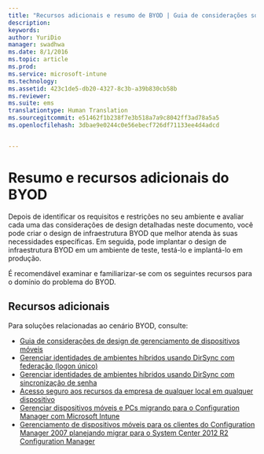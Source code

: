 ```yaml
---
title: "Recursos adicionais e resumo de BYOD | Guia de considerações sobre design para BYOD"
description: 
keywords: 
author: YuriDio
manager: swadhwa
ms.date: 8/1/2016
ms.topic: article
ms.prod: 
ms.service: microsoft-intune
ms.technology: 
ms.assetid: 423c1de5-db20-4327-8c3b-a39b830cb58b
ms.reviewer: 
ms.suite: ems
translationtype: Human Translation
ms.sourcegitcommit: e51462f1b238f7e3b518a7a9c8042ff3ad78a5a5
ms.openlocfilehash: 3dbae9e0244c0e56ebecf726df71133ee4d4adcd


---
```


# Resumo e recursos adicionais do BYOD

Depois de identificar os requisitos e restrições no seu ambiente e avaliar cada uma das considerações de design detalhadas neste documento, você pode criar o design de infraestrutura BYOD que melhor atenda às suas necessidades específicas. Em seguida, pode implantar o design de infraestrutura BYOD em um ambiente de teste, testá-lo e implantá-lo em produção.
 
É recomendável examinar e familiarizar-se com os seguintes recursos para o domínio do problema do BYOD.

## Recursos adicionais

Para soluções relacionadas ao cenário BYOD, consulte:

- [Guia de considerações de design de gerenciamento de dispositivos móveis](http://aka.ms/mdmdcg)
- [Gerenciar identidades de ambientes híbridos usando DirSync com federação (logon único)](https://technet.microsoft.com/library/dn550987.aspx)
- [Gerenciar identidades de ambientes híbridos usando DirSync com sincronização de senha](https://technet.microsoft.com/library/dn550986.aspx)
- [Acesso seguro aos recursos da empresa de qualquer local em qualquer dispositivo](https://technet.microsoft.com/library/dn550982.aspx)
- [Gerenciar dispositivos móveis e PCs migrando para o Configuration Manager com Microsoft Intune](https://technet.microsoft.com/library/dn582037.aspx)
- [Gerenciamento de dispositivos móveis para os clientes do Configuration Manager 2007 planejando migrar para o System Center 2012 R2 Configuration Manager](https://technet.microsoft.com/library/dn508400.aspx)




<!--HONumber=Aug16_HO1-->


